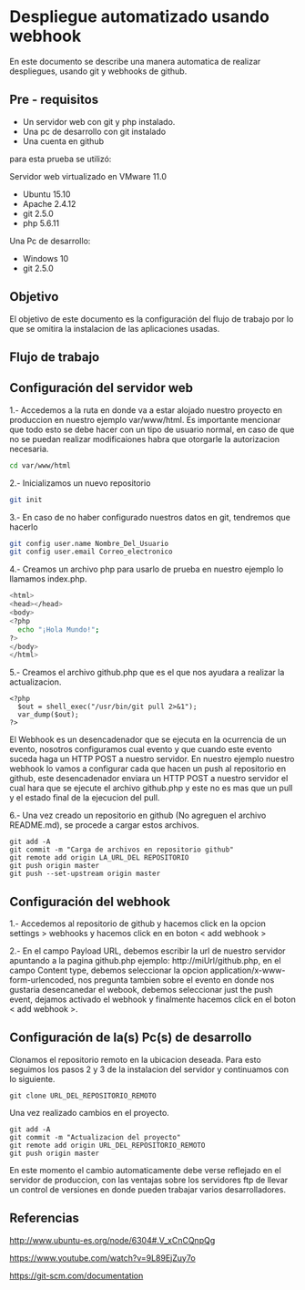 Despliegue automatizado usando webhook
===================

En este documento se describe una manera automatica de realizar despliegues, usando git y webhooks de github. 

Pre - requisitos
-------------

 - Un servidor web con git y php instalado. 
 - Una pc de desarrollo con git instalado
 - Una cuenta en github
 
para esta prueba se utilizó:
 
 Servidor web virtualizado en VMware 11.0
 - Ubuntu 15.10 
 - Apache 2.4.12
 - git 2.5.0
 - php 5.6.11
 
Una Pc de desarrollo:
 - Windows 10
 - git 2.5.0
   

Objetivo
-------------

El objetivo de este documento es la configuración del flujo de trabajo por lo que se omitira la instalacion de las aplicaciones usadas.

Flujo de trabajo
-------------

Configuración del servidor web
-------------


1.- Accedemos a la ruta en donde va a estar alojado nuestro proyecto en produccion en nuestro ejemplo var/www/html. Es importante mencionar que todo esto se debe hacer con un tipo de usuario normal, en caso de que no se puedan realizar modificaiones habra que otorgarle la autorizacion necesaria.


```sh
cd var/www/html 
```


2.- Inicializamos un nuevo repositorio

```sh
git init
```

3.- En caso de no haber configurado nuestros datos en git, tendremos que hacerlo

```sh
git config user.name Nombre_Del_Usuario
git config user.email Correo_electronico
```

4.- Creamos un archivo php para usarlo de prueba en nuestro ejemplo lo llamamos index.php.

```sh
<html>
<head></head>
<body>
<?php
  echo "¡Hola Mundo!";
?>
</body>
</html>
```

5.- Creamos el archivo github.php que es el que nos ayudara a realizar la actualizacion.

```
<?php
  $out = shell_exec("/usr/bin/git pull 2>&1");
  var_dump($out);
?>
```

El Webhook es un desencadenador que se ejecuta en la ocurrencia de un evento, nosotros configuramos cual evento y que cuando este evento suceda haga un HTTP POST a nuestro servidor. En nuestro ejemplo nuestro webhook lo vamos a configurar cada que hacen un push al repositorio en github, este desencadenador enviara un HTTP POST a nuestro servidor el cual hara que se ejecute el archivo github.php y este no es mas que un pull y el estado final de la ejecucion del pull.

6.- Una vez creado un repositorio en github (No agreguen el archivo README.md), se procede a cargar estos archivos.

```
git add -A
git commit -m "Carga de archivos en repositorio github"
git remote add origin LA_URL_DEL REPOSITORIO
git push origin master
git push --set-upstream origin master
```


Configuración del webhook
-------------

1.- Accedemos al repositorio de github y hacemos click en la opcion settings > webhooks 
y hacemos click en en boton < add webhook >

2.- En el campo Payload URL, debemos escribir la url de nuestro servidor apuntando a la pagina github.php ejemplo: http://miUrl/github.php, en el campo Content type, debemos seleccionar la opcion application/x-www-form-urlencoded, nos pregunta tambien sobre el evento en donde nos gustaria desencanedar el webook, debemos seleccionar just the push event, dejamos activado el webhook y finalmente hacemos click en el boton < add webhook >.

Configuración de la(s) Pc(s) de desarrollo
-------------

Clonamos el repositorio remoto en la ubicacion deseada. Para esto seguimos los pasos 2 y 3 de la instalacion del servidor y continuamos con lo siguiente.
```
git clone URL_DEL_REPOSITORIO_REMOTO
```

Una vez realizado cambios en el proyecto.
```
git add -A
git commit -m "Actualizacion del proyecto"
git remote add origin URL_DEL_REPOSITORIO_REMOTO
git push origin master
```

En este momento el cambio automaticamente debe verse reflejado en el servidor de produccion, con las ventajas sobre los servidores ftp de llevar un control de versiones en donde pueden trabajar varios desarrolladores.


Referencias
-------------

http://www.ubuntu-es.org/node/6304#.V_xCnCQnpQg

https://www.youtube.com/watch?v=9L89EjZuy7o

https://git-scm.com/documentation




